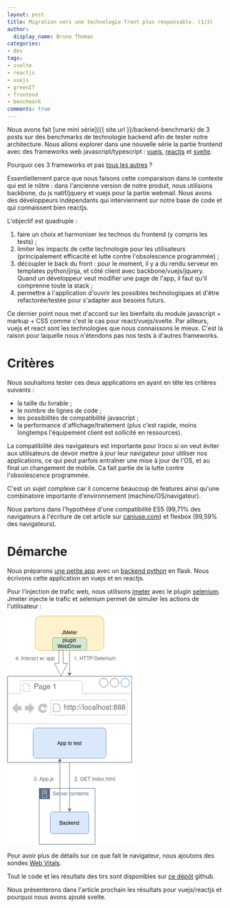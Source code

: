 ```yaml
---
layout: post
title: Migration vers une technologie front plus responsable. (1/3)
author:
  display_name: Bruno Thomas
categories:
- dev
tags:
- svelte
- reactjs
- vuejs
- greenIT
- frontend
- benchmark
comments: true
---
```


Nous avons fait [une mini série]({{ site.url }}/backend-benchmark) de 3 posts sur des benchmarks de technologie backend afin de tester notre architecture. Nous allons explorer dans une nouvelle série la partie frontend avec des frameworks web javascript/typescript : [vuejs](https://vuejs.org/), [reactjs](https://fr.reactjs.org/) et [svelte](https://svelte.dev/).

Pourquoi ces 3 frameworks et pas [tous les autres](https://javascript.plainenglish.io/javascript-frameworks-performance-comparison-2020-cd881ac21fce) ?

Essentiellement parce que nous faisons cette comparaison dans le contexte qui est le nôtre : dans l'ancienne version de notre produit, nous utilisions backbone, du js natif/jquery et vuejs pour la partie webmail. Nous avons des développeurs indépendants qui interviennent sur notre base de code et qui connaissent bien reactjs.

L'objectif est quadruple :

1. faire un choix et harmoniser les technos du frontend (y compris les tests) ;
2. limiter les impacts de cette technologie pour les utilisateurs (principalement efficacité et lutte contre l'obsolescence programmée) ;
3. découpler le back du front : pour le moment, il y a du rendu serveur en templates python/jinja, et côté client avec backbone/vuejs/jquery. Quand un développeur veut modifier une page de l'app, il faut qu'il comprenne toute la stack ;
4. permettre à l'application d'ouvrir les possibles technologiques et d'être refactorée/testée pour s'adapter aux besoins futurs.

Ce dernier point nous met d'accord sur les bienfaits du module javascript + markup + CSS comme c'est le cas pour react/vuejs/svelte. Par ailleurs, vuejs et react sont les technologies que nous connaissons le mieux. C'est la raison pour laquelle nous n'étendons pas nos tests à d'autres frameworks.

# Critères

Nous souhaitons tester ces deux applications en ayant en tête les critères suivants :
- la taille du livrable ;
- le nombre de lignes de code ;
- les possibilités de compatibilité javascript ;
- la performance d'affichage/traitement (plus c'est rapide, moins longtemps l'équipement client est sollicité en ressources).

La compatibilité des navigateurs est importante pour Iroco si on veut éviter aux utilisateurs de devoir mettre à jour leur navigateur pour utiliser nos applications, ce qui peut parfois entraîner une mise à jour de l'OS, et au final un changement de mobile. Ca fait partie de la lutte contre l'obsolescence programmée.

C'est un sujet complexe car il concerne beaucoup de features ainsi qu'une combinatoire importante d'environnement (machine/OS/navigateur).

Nous partons dans l'hypothèse d'une compatibilité ES5 (99,71% des navigateurs à l'écriture de cet article sur [caniuse.com](https://caniuse.com)) et flexbox (99,59% des navigateurs).

# Démarche

Nous préparons [une petite app](https://framer.com/share/Benchmark--7MGmW80Lo1Lu1AMoMN2Y/jZNcXWNxR#jZNcXWNxR) avec un [backend python](https://github.com/iroco-co/frontend-benchmark/tree/master/api) en flask. Nous écrivons cette application en vuejs et en reactjs.

Pour l'injection de trafic web, nous utilisons [jmeter](https://jmeter.apache.org/) avec le plugin [selenium](https://www.selenium.dev/). Jmeter injecte le trafic et selenium permet de simuler les actions de l'utilisateur :

![jmeter selenium](/images/frontend_benchmark/jmeter-selenium.png)

Pour avoir plus de détails sur ce que fait le navigateur, nous ajoutons des sondes [Web Vitals](https://web.dev/vitals/).

Tout le code et les résultats des tirs sont disponibles sur [ce dépôt](https://github.com/iroco-co/frontend-benchmark) github.

Nous présenterons dans l'article prochain les résultats pour vuejs/reactjs et pourquoi nous avons ajouté svelte.
